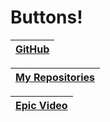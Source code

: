 # Buttons!

|[GitHub](https://github.com/)|
|---|

|[My Repositories](https://github.com/)|
|---|

|[Epic Video](https://www.youtube.com/watch?v=00AjJIwl-q4&ab_channel=IceCreamShortwich)|
|---|

